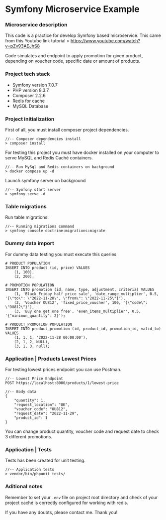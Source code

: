 # Symfony Microservice Example

### Microservice description
This code is a practice for develop Symfony based microservice. 
This came from this Youtube link tutorial > https://www.youtube.com/watch?v=pZv93AEJhS8

Code simulates and endpoint to apply promotion for given product, 
depending on voucher code, specific date or amount of products.

### Project tech stack

- Symfony version 7.0.7
- PHP version 8.3.7
- Composer 2.2.6
- Redis for cache
- MySQL Database 

### Project initialization

First of all, you must install composer project dependencies.
````
//-- Composer dependencies install
> composer install
````

For testing this project you must have docker installed 
on your computer to serve MySQL and Redis Caché containers. 

````
//-- Run MySql and Redis containers on background
> docker compose up -d
````

Launch symfony server on background

````
//-- Symfony start server
> symfony serve -d
````

### Table migrations

Run table migrations:

````
//-- Running migrations command
> symfony console doctrine:migrations:migrate
````

### Dummy data import

For dummy data testing you must execute this queries 

````
# PRODUCT POPULATION
INSERT INTO product (id, price) VALUES
    (1, 100),
    (2, 200);

# PROMOTION POPULATION
INSERT INTO promotion (id, name, type, adjustment, criteria) VALUES
    (1, 'Black Friday half price sale', 'date_range_multiplier', 0.5, '{\"to\": \"2022-11-28\", \"from\": \"2022-11-25\"}'),
    (2, 'Voucher OU812', 'fixed_price_voucher', 100, '{\"code\": \"OU812\"}'),
    (3, 'Buy one get one free', 'even_items_multiplier', 0.5, '{"minimun_quantity": 2}');

# PRODUCT_PROMOTION POPULATION
INSERT INTO product_promotion (id, product_id, promotion_id, valid_to) VALUES
    (1, 1, 1, '2022-11-28 00:00:00'),
    (2, 1, 2, NULL),
    (3, 1, 3, null);
````

### Application | Products Lowest Prices

For testing lowest prices endpoint you can use Postman.

````
//-- Lowest Price Endpoint
POST https://localhost:8000/products/1/lowest-price
````

````
//-- Body data
{
    "quantity": 1,
    "request_location": "UK",
    "voucher_code": "OU812",
    "request_date": "2022-11-29",
    "product_id": 1
}
````

You can change product quantity, voucher code and request date to check 3 different promotions.



### Application | Tests

Tests has been created for unit testing. 

````
//-- Application tests
> vendor/bin/phpunit tests/

````

### Aditional notes
Remember to set your `.env` file on project root directory 
and check of your project caché is correctly configured for working with redis.

If you have any doubts, please contact me. Thank you!
